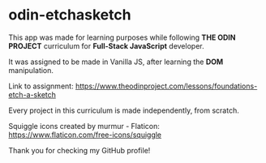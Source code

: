 # odin-etchasketch

This app was made for learning purposes while following **THE ODIN PROJECT** curriculum for **Full-Stack JavaScript** developer.

It was assigned to be made in Vanilla JS, after learning the **DOM** manipulation.

Link to assignment: https://www.theodinproject.com/lessons/foundations-etch-a-sketch

Every project in this curriculum is made independently, from scratch.

Squiggle icons created by murmur - Flaticon: https://www.flaticon.com/free-icons/squiggle

Thank you for checking my GitHub profile!